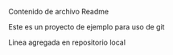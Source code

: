 Contenido de archivo Readme

Este es un proyecto de ejemplo para uso de git

Linea agregada en repositorio local